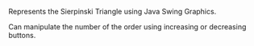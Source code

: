 Represents the Sierpinski Triangle using Java Swing Graphics.

Can manipulate the number of the order using increasing or 
decreasing buttons.